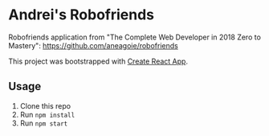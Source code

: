 # Andrei's Robofriends

Robofriends application from "The Complete Web Developer in 2018 Zero to Mastery": https://github.com/aneagoie/robofriends 

This project was bootstrapped with [Create React App](https://github.com/facebook/create-react-app).

## Usage

1. Clone this repo
2. Run `npm install`
3. Run `npm start`